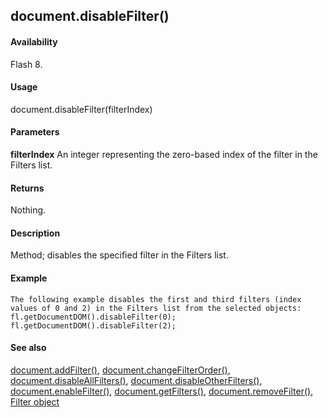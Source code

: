 ## document.disableFilter()

#### Availability

Flash 8.

#### Usage

document.disableFilter(filterIndex)

#### Parameters

**filterIndex** An integer representing the zero-based index of the filter in the Filters list.

#### Returns

Nothing.

#### Description

Method; disables the specified filter in the Filters list.

#### Example

```
The following example disables the first and third filters (index values of 0 and 2) in the Filters list from the selected objects:
fl.getDocumentDOM().disableFilter(0); fl.getDocumentDOM().disableFilter(2);

```
#### See also

[document.addFilter()](#_bookmark121), [document.changeFilterOrder()](#_bookmark149), [document.disableAllFilters()](#_bookmark170), [document.disableOtherFilters()](#document.disableOtherFilters()), [document.enableFilter()](#_bookmark184), [document.getFilters()](#_bookmark207), [document.removeFilter()](#_bookmark255), [Filter object](#_bookmark425)

<span id="document.disableOtherFilters()" class="anchor"></span>
